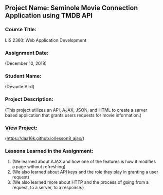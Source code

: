 ## Project Name:  Seminole Movie Connection Application using TMDB API

### Course Title:
LIS 2360:  Web Application Development

### Assignment Date:  
(December 10, 2018)

### Student Name:  
(Devonte Aird)

### Project Description:
(This project utilizes an API, AJAX, JSON, and HTML to create a server based application that grants users requests for movie information.)

### View Project:
(https://daa16k.github.io/lesson8_ajax/)

### Lessons Learned in the Assignment:
1. (We learned about AJAX and how one of the features is how it modifies a page without refreshing)
2. (We also learned about API keys and the role they play in granting a user request)
3. (We also learned more about HTTP and the process of going from a request, to a server, to a response.)
